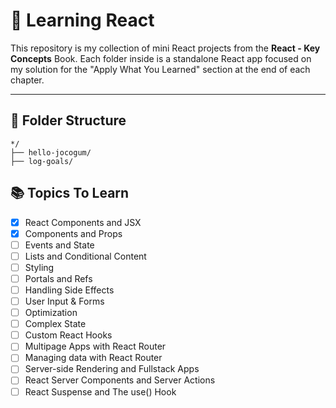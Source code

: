 # 🧠 Learning React

This repository is my collection of mini React projects from the **React - Key Concepts** Book. Each folder inside is a standalone React app focused on my solution for the "Apply What You Learned" section at the end of each chapter.

---

## 📁 Folder Structure
```
*/
├── hello-jocogum/
├── log-goals/
```

## 📚 Topics To Learn
- [x] React Components and JSX
- [x] Components and Props
- [ ] Events and State
- [ ] Lists and Conditional Content
- [ ] Styling
- [ ] Portals and Refs
- [ ] Handling Side Effects
- [ ] User Input & Forms
- [ ] Optimization
- [ ] Complex State
- [ ] Custom React Hooks
- [ ] Multipage Apps with React Router
- [ ] Managing data with React Router
- [ ] Server-side Rendering and Fullstack Apps
- [ ] React Server Components and Server Actions
- [ ] React Suspense and The use() Hook